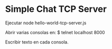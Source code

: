 # Simple Chat TCP Server

Ejecutar
    node hello-world-tcp-server.js 

Abrir varias consolas en:
    $ telnet localhost 8000

Escribir texto en cada consola.